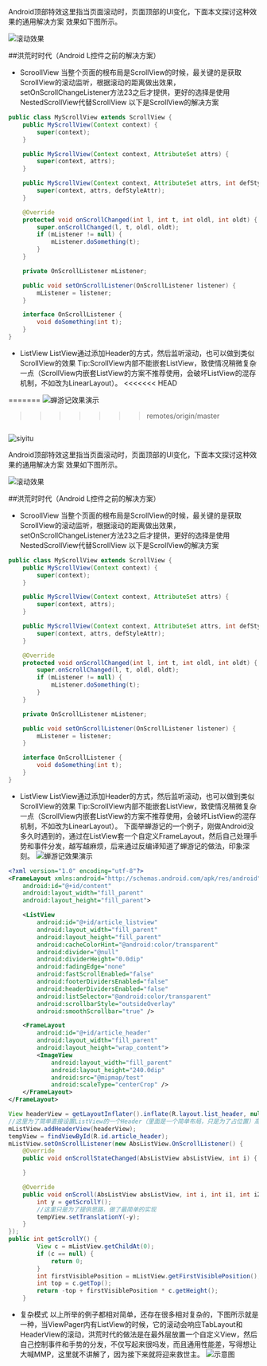 Android顶部特效这里指当页面滚动时，页面顶部的UI变化，下面本文探讨这种效果的通用解决方案   效果如下图所示。

![滚动效果](http://upload-images.jianshu.io/upload_images/186157-3ebabd7564a4d264?imageMogr2/auto-orient/strip)

##洪荒时时代（Android L控件之前的解决方案）
+ ScroollView
当整个页面的根布局是ScrollView的时候，最关键的是获取ScrollView的滚动监听，根据滚动的距离做出效果，setOnScrollChangeListener方法23之后才提供，更好的选择是使用NestedScrollView代替ScrollView
以下是ScrollView的解决方案
```java
public class MyScrollView extends ScrollView {
    public MyScrollView(Context context) {
        super(context);
    }

    public MyScrollView(Context context, AttributeSet attrs) {
        super(context, attrs);
    }

    public MyScrollView(Context context, AttributeSet attrs, int defStyleAttr) {
        super(context, attrs, defStyleAttr);
    }

    @Override
    protected void onScrollChanged(int l, int t, int oldl, int oldt) {
        super.onScrollChanged(l, t, oldl, oldt);
        if (mListener != null) {
            mListener.doSomething(t);
        }
    }

    private OnScrollListener mListener;

    public void setOnScrollListener(OnScrollListener listener) {
        mListener = listener;
    }

    interface OnScrollListener {
        void doSomething(int t);
    }
}
```
+ ListView
ListView通过添加Header的方式，然后监听滚动，也可以做到类似ScrollView的效果
Tip:ScrollView内部不能嵌套ListView，致使情况稍微复杂一点（ScrollView内嵌套ListView的方案不推荐使用，会破坏ListView的混存机制，不如改为LinearLayout）。
<<<<<<< HEAD

=======
![蝉游记效果演示](./res/ezgif.com-video-to-gif.gif)
>>>>>>> remotes/origin/master

```xml

```

![siyitu](http://upload-images.jianshu.io/upload_images/163855-7c1918caa208982c.png)












Android顶部特效这里指当页面滚动时，页面顶部的UI变化，下面本文探讨这种效果的通用解决方案   效果如下图所示。

![滚动效果](http://upload-images.jianshu.io/upload_images/186157-3ebabd7564a4d264?imageMogr2/auto-orient/strip)

##洪荒时时代（Android L控件之前的解决方案）
+ ScroollView
当整个页面的根布局是ScrollView的时候，最关键的是获取ScrollView的滚动监听，根据滚动的距离做出效果，setOnScrollChangeListener方法23之后才提供，更好的选择是使用NestedScrollView代替ScrollView
以下是ScrollView的解决方案
```java
public class MyScrollView extends ScrollView {
    public MyScrollView(Context context) {
        super(context);
    }

    public MyScrollView(Context context, AttributeSet attrs) {
        super(context, attrs);
    }

    public MyScrollView(Context context, AttributeSet attrs, int defStyleAttr) {
        super(context, attrs, defStyleAttr);
    }

    @Override
    protected void onScrollChanged(int l, int t, int oldl, int oldt) {
        super.onScrollChanged(l, t, oldl, oldt);
        if (mListener != null) {
            mListener.doSomething(t);
        }
    }

    private OnScrollListener mListener;

    public void setOnScrollListener(OnScrollListener listener) {
        mListener = listener;
    }

    interface OnScrollListener {
        void doSomething(int t);
    }
}
```
+ ListView
ListView通过添加Header的方式，然后监听滚动，也可以做到类似ScrollView的效果
Tip:ScrollView内部不能嵌套ListView，致使情况稍微复杂一点（ScrollView内嵌套ListView的方案不推荐使用，会破坏ListView的混存机制，不如改为LinearLayout）。
下面举蝉游记的一个例子，刚做Android没多久时遇到的，通过在ListView套一个自定义FrameLayout，然后自己处理手势和事件分发，越写越麻烦，后来通过反编译知道了蝉游记的做法，印象深刻。
![蝉游记效果演示](./res/ezgif.com-video-to-gif.gif)

```xml
<?xml version="1.0" encoding="utf-8"?>
<FrameLayout xmlns:android="http://schemas.android.com/apk/res/android"
    android:id="@+id/content"
    android:layout_width="fill_parent"
    android:layout_height="fill_parent">

    <ListView
        android:id="@+id/article_listview"
        android:layout_width="fill_parent"
        android:layout_height="fill_parent"
        android:cacheColorHint="@android:color/transparent"
        android:divider="@null"
        android:dividerHeight="0.0dip"
        android:fadingEdge="none"
        android:fastScrollEnabled="false"
        android:footerDividersEnabled="false"
        android:headerDividersEnabled="false"
        android:listSelector="@android:color/transparent"
        android:scrollbarStyle="outsideOverlay"
        android:smoothScrollbar="true" />

    <FrameLayout
        android:id="@+id/article_header"
        android:layout_width="fill_parent"
        android:layout_height="wrap_content">
        <ImageView
            android:layout_width="fill_parent"
            android:layout_height="240.0dip"
            android:src="@mipmap/test"
            android:scaleType="centerCrop" />
    </FrameLayout>
</FrameLayout>
```

```java
View headerView = getLayoutInflater().inflate(R.layout.list_header, null);
//这里为了简单直接设置ListView的一个Header（里面是一个简单布局，只是为了占位置）高度与ListView上面的布局一致
mListView.addHeaderView(headerView);
tempView = findViewById(R.id.article_header);
mListView.setOnScrollListener(new AbsListView.OnScrollListener() {
    @Override
    public void onScrollStateChanged(AbsListView absListView, int i) {

    }

    @Override
    public void onScroll(AbsListView absListView, int i, int i1, int i2) {
        int y = getScrollY();
        //这里只是为了提供思路，做了最简单的实现
        tempView.setTranslationY(-y);
    }
});
public int getScrollY() {
        View c = mListView.getChildAt(0);
        if (c == null) {
            return 0;
        }
        int firstVisiblePosition = mListView.getFirstVisiblePosition();
        int top = c.getTop();
        return -top + firstVisiblePosition * c.getHeight();
    }

```
+ 复杂模式
以上所举的例子都相对简单，还存在很多相对复杂的，下图所示就是一种，当ViewPager内有ListView的时候，它的滚动会响应TabLayout和HeaderView的滚动，洪荒时代的做法是在最外层放置一个自定义View，然后自己控制事件和手势的分发，不仅写起来很吗发，而且通用性能差，写得想让大喊MMP，这里就不讲解了，因为接下来就将迎来救世主。
![示意图](http://upload-images.jianshu.io/upload_images/163855-7c1918caa208982c.png)






